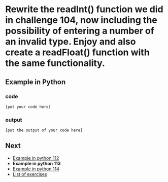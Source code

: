 # Rewrite the readInt() function we did in challenge 104, now including the possibility of entering a number of an invalid type. Enjoy and also create a readFloat() function with the same functionality.

## Example in Python

### code

``` python
[put your code here]
```

### output

```
[put the output of your code here]
```

## Next

- [Example in python 112](../../112/python)
- **Example in python 113**
- [Example in python 114](../../114/python)
- [List of exercises](../..)
